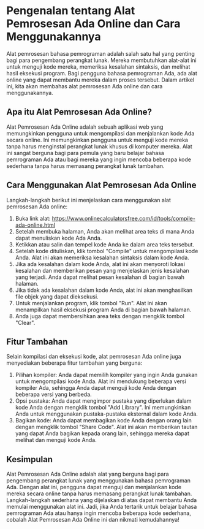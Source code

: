 Pengenalan tentang Alat Pemrosesan Ada Online dan Cara Menggunakannya
=====================================================================

Alat pemrosesan bahasa pemrograman adalah salah satu hal yang penting bagi para pengembang perangkat lunak. Mereka membutuhkan alat-alat ini untuk menguji kode mereka, memeriksa kesalahan sintaksis, dan melihat hasil eksekusi program. Bagi pengguna bahasa pemrograman Ada, ada alat online yang dapat membantu mereka dalam proses tersebut. Dalam artikel ini, kita akan membahas alat pemrosesan Ada online dan cara menggunakannya.

Apa itu Alat Pemrosesan Ada Online?
-----------------------------------

Alat Pemrosesan Ada Online adalah sebuah aplikasi web yang memungkinkan pengguna untuk mengompilasi dan menjalankan kode Ada secara online. Ini memungkinkan pengguna untuk menguji kode mereka tanpa harus menginstal perangkat lunak khusus di komputer mereka. Alat ini sangat berguna bagi para pemula yang baru belajar bahasa pemrograman Ada atau bagi mereka yang ingin mencoba beberapa kode sederhana tanpa harus memasang perangkat lunak tambahan.

Cara Menggunakan Alat Pemrosesan Ada Online
-------------------------------------------

Langkah-langkah berikut ini menjelaskan cara menggunakan alat pemrosesan Ada online:

1. Buka link alat: <https://www.onlinecalculatorsfree.com/id/tools/compile-ada-online.html>
2. Setelah membuka halaman, Anda akan melihat area teks di mana Anda dapat menuliskan kode Ada Anda.
3. Ketikkan atau salin dan tempel kode Anda ke dalam area teks tersebut.
4. Setelah kode dituliskan, klik tombol "Compile" untuk mengompilasi kode Anda. Alat ini akan memeriksa kesalahan sintaksis dalam kode Anda.
5. Jika ada kesalahan dalam kode Anda, alat ini akan menyoroti lokasi kesalahan dan memberikan pesan yang menjelaskan jenis kesalahan yang terjadi. Anda dapat melihat pesan kesalahan di bagian bawah halaman.
6. Jika tidak ada kesalahan dalam kode Anda, alat ini akan menghasilkan file objek yang dapat dieksekusi.
7. Untuk menjalankan program, klik tombol "Run". Alat ini akan menampilkan hasil eksekusi program Anda di bagian bawah halaman.
8. Anda juga dapat membersihkan area teks dengan mengklik tombol "Clear".

Fitur Tambahan
--------------

Selain kompilasi dan eksekusi kode, alat pemrosesan Ada online juga menyediakan beberapa fitur tambahan yang berguna:

1. Pilihan kompiler: Anda dapat memilih kompiler yang ingin Anda gunakan untuk mengompilasi kode Anda. Alat ini mendukung beberapa versi kompiler Ada, sehingga Anda dapat menguji kode Anda dengan beberapa versi yang berbeda.
2. Opsi pustaka: Anda dapat mengimpor pustaka yang diperlukan dalam kode Anda dengan mengklik tombol "Add Library". Ini memungkinkan Anda untuk menggunakan pustaka-pustaka eksternal dalam kode Anda.
3. Bagikan kode: Anda dapat membagikan kode Anda dengan orang lain dengan mengklik tombol "Share Code". Alat ini akan memberikan tautan yang dapat Anda bagikan kepada orang lain, sehingga mereka dapat melihat dan menguji kode Anda.

Kesimpulan
----------

Alat Pemrosesan Ada Online adalah alat yang berguna bagi para pengembang perangkat lunak yang menggunakan bahasa pemrograman Ada. Dengan alat ini, pengguna dapat menguji dan menjalankan kode mereka secara online tanpa harus memasang perangkat lunak tambahan. Langkah-langkah sederhana yang dijelaskan di atas dapat membantu Anda memulai menggunakan alat ini. Jadi, jika Anda tertarik untuk belajar bahasa pemrograman Ada atau hanya ingin mencoba beberapa kode sederhana, cobalah Alat Pemrosesan Ada Online ini dan nikmati kemudahannya!